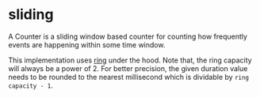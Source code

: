 # sliding

A Counter is a sliding window based counter for counting how frequently events are happening within some time window.

This implementation uses [ring](https://github.com/onur1/sliding) under the hood. Note that, the ring capacity will always be a power of 2. For better precision, the given duration value needs to be rounded to the nearest millisecond which is dividable by `ring capacity - 1`.
